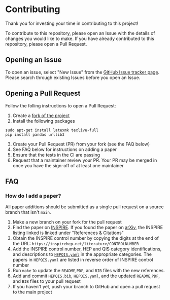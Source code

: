 # Contributing
Thank you for investing your time in contributing to this project!

To contribute to this repository, please open an Issue with the details of changes you would like to make. If you have already contributed to this repository, please open a Pull Request.

## Opening an Issue
To open an issue, select "New Issue" from the [GitHub Issue tracker page](https://github.com/PamelaPajarillo/HEPQIS-LivingReview/issues). 
Please search through existing Issues before you open an Issue.

## Opening a Pull Request
Follow the folling instructions to open a Pull Request:
1. Create a [fork of the project](https://docs.github.com/en/free-pro-team@latest/github/getting-started-with-github/fork-a-repo)
2. Install the following packages
```
sudo apt-get install latexmk texlive-full
pip install pandas urllib3
```
3. Create your Pull Request (PR) from your fork (see the FAQ below)
4. See FAQ below for instructions on adding a paper
5. Ensure that the tests in the CI are passing
6. Request that a maintainer review your PR. Your PR may be merged in once you have the sign-off of at least one maintainer

## FAQ
### How do I add a paper?

All paper additions should be submitted as a single pull request on a source branch that isn't `main`.

1. Make a new branch on your fork for the pull request
2. Find the paper on [INSPIRE](https://inspirehep.net/?ln=en). If you found the paper on [arXiv](https://arxiv.org/), the INSPIRE listing linked is linked under "References & Citations"
3. Obtain the INSPIRE control number by copying the digits at the end of the URL: `https://inspirehep.net/literature/CONTROLNUMBER`
4. Add the INSPIRE control number, HEP and QIS category identifications, and descriptions to [`HEPQIS.yaml`](https://github.com/PamelaPajarillo/HEPQIS-LivingReview/blob/main/HEPQIS.csv) in the appropriate categories. The papers in `HEPQIS.yaml` are listed in reverse order of INSPIRE control number
5. Run `make` to update the `README`,`PDF`, and `BIB` files with the new references.
6. Add and commit `HEPQIS.bib`, `HEPQIS.yaml`, and the updated `README`,`PDF`, and `BIB` files to your pull request
8. If you haven't yet, push your branch to GitHub and open a pull request to the main project